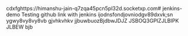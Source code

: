 cdxfghttps://himanshu-jain-q7zqa45pcn5pl32d.socketxp.com# jenkins-demo
Testing github link with jenkins
ijodnsfondjovniodgv89dxvk;sn
ygwy8vy8vy8vb
gjvhkvhkv
jjbuwbuozBjdbwJDJZ JSBOQ3GPIZJLBIPK JLBEW
bjb
